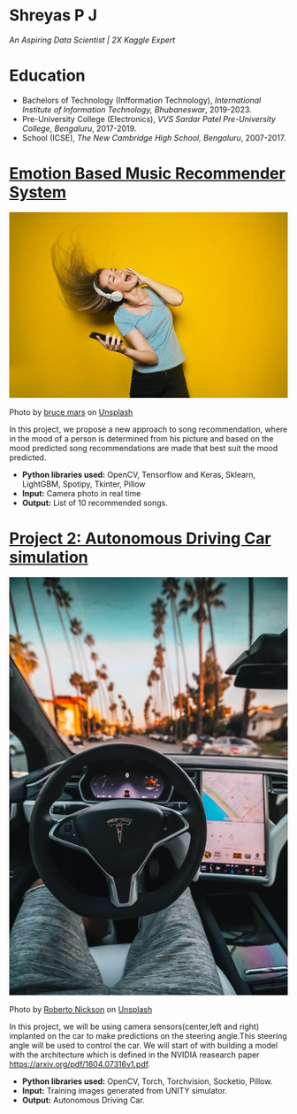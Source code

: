 
# Shreyas P J
*An Aspiring Data Scientist | 2X Kaggle Expert*

# Education
* Bachelors of Technology (Infformation Technology), *International Institute of Information Technology, Bhubaneswar*, 2019-2023.
* Pre-University College (Electronics), *VVS Sardar Patel Pre-University College, Bengaluru*, 2017-2019.
* School (ICSE), *The New Cambridge High School, Bengaluru*, 2007-2017.

# [Emotion Based Music Recommender System](https://github.com/shreyaspj20/Music-recommendation-system)
![alt text](bruce-mars-DBGwy7s3QY0-unsplash.jpg)

Photo by <a href="https://unsplash.com/@brucemars?utm_source=unsplash&utm_medium=referral&utm_content=creditCopyText">bruce mars</a> on <a href="https://unsplash.com/s/photos/music-recommeder?utm_source=unsplash&utm_medium=referral&utm_content=creditCopyText">Unsplash</a>
  

In this project, we propose a new approach to song recommendation, where in the mood of a person is determined from his picture and based on the mood predicted song recommendations are made that best suit the mood predicted.
* **Python libraries used:** OpenCV, Tensorflow and Keras, Sklearn, LightGBM, Spotipy, Tkinter, Pillow
* **Input:** Camera photo in real time
* **Output:** List of 10 recommended songs.

# [Project 2: Autonomous Driving Car simulation](https://github.com/shreyaspj20/Autonomous-Driving-Car-simulation-using-Pytorch)
![alt text](roberto-nickson-Ddjl0Cicdr4-unsplash.jpg)

Photo by <a href="https://unsplash.com/@rpnickson?utm_source=unsplash&utm_medium=referral&utm_content=creditCopyText">Roberto Nickson</a> on <a href="https://unsplash.com/s/photos/autonomous-driving?utm_source=unsplash&utm_medium=referral&utm_content=creditCopyText">Unsplash</a>
  

In this project, we will be using camera sensors(center,left and right) implanted on the car to make predictions on the steering angle.This steering angle will be used to control the car. We will start of with building a model with the architecture which is defined in the NVIDIA reasearch paper https://arxiv.org/pdf/1604.07316v1.pdf. 
* **Python libraries used:** OpenCV, Torch, Torchvision, Socketio, Pillow.
* **Input:** Training images generated from UNITY simulator.
* **Output:** Autonomous Driving Car.
